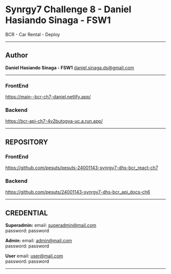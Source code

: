 # Synrgy7 Challenge 8 - Daniel Hasiando Sinaga - FSW1

BCR - Car Rental - Deploy

---
## Author


**Daniel Hasiando Sinaga - FSW1**
daniel.sinaga.ds@gmail.com

---
### FrontEnd
https://main--bcr-ch7-daniel.netlify.app/

### Backend
https://bcr-api-ch7-4v2butogya-uc.a.run.app/

--- 
## REPOSITORY
### FrontEnd
https://github.com/pesuts/pesuts-24001143-synrgy7-dhs-bcr_react-ch7

### Backend
https://github.com/pesuts/24001143-synrgy7-dhs-bcr_api_docs-ch6

---
## CREDENTIAL

**Superadmin:** 
email: superadmin@mail.com  
password: password


**Admin:** 
email: admin@mail.com  
password: password

**User**
email: user@mail.com  
password: password

---


